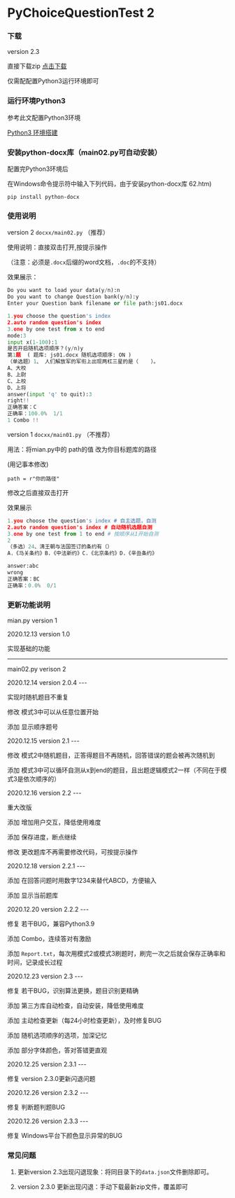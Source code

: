 # PyChoiceQuestionTest 2

### 下载

version 2.3

直接下载zip  [点击下载](https://github.com/CsomePro/PyChoiceQuestionTest2/archive/master.zip)

仅需配配置Python3运行环境即可

### 运行环境Python3

参考此文配置Python3环境

[Python3 环境搭建](https://www.runoob.com/python3/python3-install.html)

### 安装python-docx库（main02.py可自动安装）

配置完Python3环境后

在Windows命令提示符中输入下列代码，由于安装python-docx库
62.htm)

`pip install python-docx`

### 使用说明

version 2  `docxx/main02.py` （推荐）

使用说明：直接双击打开,按提示操作

（注意：必须是`.docx`后缀的word文档，`.doc`的不支持）

效果展示：
``` python
Do you want to load your data(y/n):n
Do you want to change Question bank(y/n):y
Enter your Question bank filename or file path:js01.docx

1.you choose the question's index
2.auto random question's index
3.one by one test from x to end
mode:3
input x(1-100):1
是否开启随机选项顺序？(y/n)y
第1题  ( 题库: js01.docx 随机选项顺序: ON )
（单选题）1、 人们解放军的军衔上出现两杠三星的是（    ）。
A、大校
B、上尉 
C、上校 
D、上将 
answer(input 'q' to quit):3
right!!
正确答案：C
正确率：100.0%  1/1 
1 Combo !!
```

version 1  `docxx/main01.py` （不推荐）

用法：将mian.py中的 path的值 改为你目标题库的路径

(用记事本修改)

`path = r"你的路径"`

修改之后直接双击打开

效果展示
``` python
1.you choose the question's index # 自主选题，自测
2.auto random question's index # 自动随机选题自测
3.one by one test from 1 to end # 按顺序从1开始自测
2
（多选）24、清王朝与法国签订的条约有（）
A.《马关条约》B.《中法新约》C.《北京条约》D.《辛丑条约》

answer:abc
wrong
正确答案：BC
正确率：0.0%  0/1
```

### 更新功能说明
mian.py version 1

2020.12.13 version 1.0

实现基础的功能

--------------------------

main02.py verison 2

2020.12.14 version 2.0.4 ---

实现时随机题目不重复

修改 模式3中可以从任意位置开始

添加 显示顺序题号

2020.12.15 version 2.1 ---

修改 模式2中随机题目，正答得题目不再随机，回答错误的题会被再次随机到

添加 模式3中可以循环自测从x到end的题目，且出题逻辑模式2一样（不同在于模式3是依次顺序的）

2020.12.16 version 2.2 ---

重大改版

添加 增加用户交互，降低使用难度

添加 保存进度，断点继续

修改 更改题库不再需要修改代码，可按提示操作

2020.12.18 version 2.2.1 ---

添加 在回答问题时用数字1234来替代ABCD，方便输入

添加 显示当前题库

2020.12.20 version 2.2.2 ---


修复 若干BUG，兼容Python3.9

添加 Combo，连续答对有激励

添加 `Report.txt`，每次用模式2或模式3刷题时，刷完一次之后就会保存正确率和时间，记录成长过程

2020.12.23 version 2.3 ---

修复 若干BUG，识别算法更换，题目识别更精确

添加 第三方库自动检查，自动安装，降低使用难度

添加 主动检查更新（每24小时检查更新），及时修复BUG

添加 随机选项顺序的选项，加深记忆

添加 部分字体颜色，答对答错更直观

2020.12.25 version 2.3.1 ---

修复 version 2.3.0更新闪退问题

2020.12.26 version 2.3.2 ---

修复 判断题判题BUG

2020.12.26 version 2.3.3 ---

修复 Windows平台下颜色显示异常的BUG

### 常见问题

1. 更新version 2.3出现闪退现象：将同目录下的`data.json`文件删除即可。

2. version 2.3.0 更新出现闪退：手动下载最新zip文件，覆盖即可
